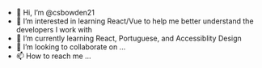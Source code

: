 - 👋 Hi, I’m @csbowden21
- 👀 I’m interested in learning React/Vue to help me better understand the developers I work with
- 🌱 I’m currently learning React, Portuguese, and Accessiblity Design
- 💞️ I’m looking to collaborate on ...
- 📫 How to reach me ...

<!---
csbowden21/csbowden21 is a ✨ special ✨ repository because its `README.md` (this file) appears on your GitHub profile.
You can click the Preview link to take a look at your changes.
--->
